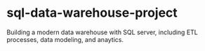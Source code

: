 # sql-data-warehouse-project
Building a modern data warehouse with SQL server, including ETL processes, data modeling, and anaytics.
